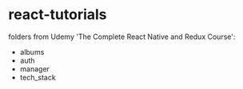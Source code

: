 # react-tutorials

folders from Udemy 'The Complete React Native and Redux Course':
- albums
- auth
- manager
- tech_stack
